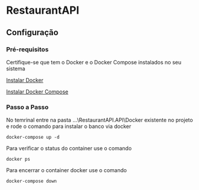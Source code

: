 # RestaurantAPI

## Configuração 

### Pré-requisitos
Certifique-se que tem o Docker e o Docker Compose instalados no seu sistema 

[Instalar Docker](https://docs.docker.com/engine/install/)

[Instalar Docker Compose](https://docs.docker.com/compose/install/)

### Passo a Passo
No temrinal entre na pasta ...\RestaurantAPI.API\Docker existente no projeto e rode o comando para instalar o banco via docker
```
docker-compose up -d
```
Para verificar o status do container use o comando
```
docker ps
```
Para encerrar o container docker use o comando
```
docker-compose down
```